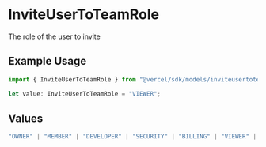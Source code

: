 # InviteUserToTeamRole

The role of the user to invite

## Example Usage

```typescript
import { InviteUserToTeamRole } from "@vercel/sdk/models/inviteusertoteamop.js";

let value: InviteUserToTeamRole = "VIEWER";
```

## Values

```typescript
"OWNER" | "MEMBER" | "DEVELOPER" | "SECURITY" | "BILLING" | "VIEWER" | "CONTRIBUTOR"
```